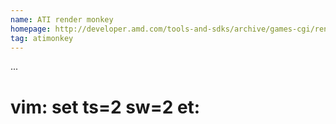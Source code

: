 ```yaml
---
name: ATI render monkey
homepage: http://developer.amd.com/tools-and-sdks/archive/games-cgi/rendermonkey-toolsuite
tag: atimonkey
---
```

...
# vim: set ts=2 sw=2 et:
